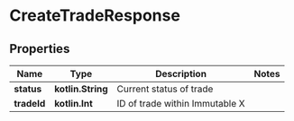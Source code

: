 
# CreateTradeResponse

## Properties
Name | Type | Description | Notes
------------ | ------------- | ------------- | -------------
**status** | **kotlin.String** | Current status of trade | 
**tradeId** | **kotlin.Int** | ID of trade within Immutable X | 



